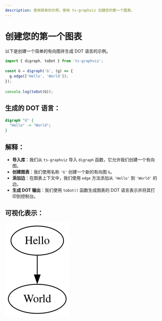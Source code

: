 ```yaml
---
description: 使用简单的示例，使用 ts-graphviz 创建您的第一个图表。
---
```

# 创建您的第一个图表

以下是创建一个简单的有向图并生成 DOT 语言的示例。

```typescript
import { digraph, toDot } from 'ts-graphviz';

const G = digraph('G', (g) => {
  g.edge(['Hello', 'World']);
});

console.log(toDot(G));
```

## 生成的 DOT 语言：

```dot
digraph "G" {
  "Hello" -> "World";
}
```

## 解释：

- **导入库**：我们从 `ts-graphviz` 导入 `digraph` 函数，它允许我们创建一个有向图。
- **创建图表**：我们使用名称 `'G'` 创建一个新的有向图 `G`。
- **添加边**：在图表上下文中，我们使用 `edge` 方法添加从 `'Hello'` 到 `'World'` 的边。
- **生成 DOT 输出**：我们使用 `toDot()` 函数生成图表的 DOT 语言表示并将其打印到控制台。

## 可视化表示：

![Hello World](./img/hello-world.svg)
